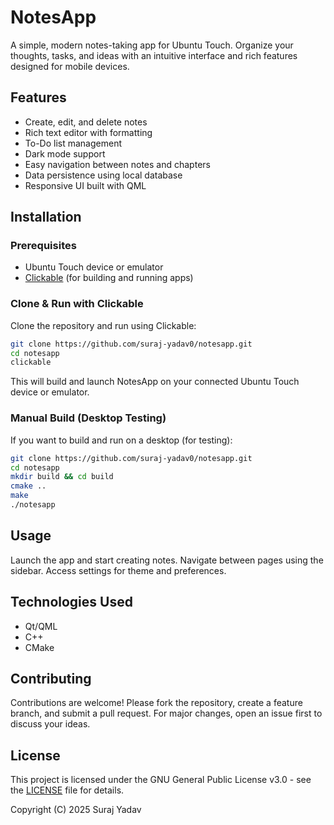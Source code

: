 

# NotesApp

A simple, modern notes-taking app for Ubuntu Touch. Organize your thoughts, tasks, and ideas with an intuitive interface and rich features designed for mobile devices.

## Features

- Create, edit, and delete notes
- Rich text editor with formatting
- To-Do list management
- Dark mode support
- Easy navigation between notes and chapters
- Data persistence using local database
- Responsive UI built with QML

## Installation

### Prerequisites

- Ubuntu Touch device or emulator
- [Clickable](https://clickable.dev/) (for building and running apps)

### Clone & Run with Clickable

Clone the repository and run using Clickable:

```bash
git clone https://github.com/suraj-yadav0/notesapp.git
cd notesapp
clickable
```

This will build and launch NotesApp on your connected Ubuntu Touch device or emulator.

### Manual Build (Desktop Testing)

If you want to build and run on a desktop (for testing):

```bash
git clone https://github.com/suraj-yadav0/notesapp.git
cd notesapp
mkdir build && cd build
cmake ..
make
./notesapp
```

## Usage

Launch the app and start creating notes. Navigate between pages using the sidebar. Access settings for theme and preferences.

## Technologies Used

- Qt/QML
- C++
- CMake

## Contributing

Contributions are welcome! Please fork the repository, create a feature branch, and submit a pull request. For major changes, open an issue first to discuss your ideas.

## License

This project is licensed under the GNU General Public License v3.0 - see the [LICENSE](LICENSE) file for details.

Copyright (C) 2025 Suraj Yadav
